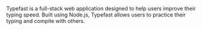 Typefast is a full-stack web application designed to help users improve their typing speed. Built using Node.js, Typefast allows users to practice their typing and compite with others.  

